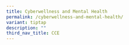 ```yaml
---
title: Cyberwellness and Mental Health
permalink: /cyberwellness-and-mental-health/
variant: tiptap
description: ""
third_nav_title: CCE
---
```

